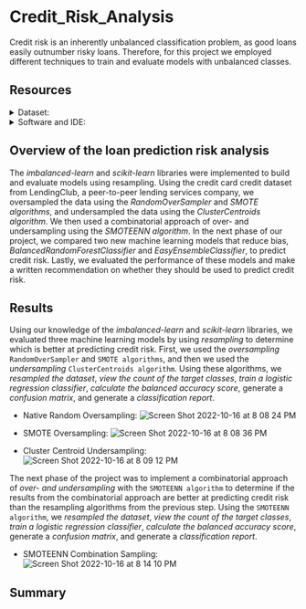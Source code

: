 # Credit_Risk_Analysis
Credit risk is an inherently unbalanced classification problem, as good loans easily outnumber risky loans. Therefore, for this project we employed different techniques to train and evaluate models with unbalanced classes. 

## Resources
<details>
<summary>Dataset:</summary>

- LoanStats_2019Q1.csv
</details>

<details>
<summary>Software and IDE:</summary>

- Python
- Jupyter Notebook
- Libraries:
  - Numpy
  - Scikit-learn
  - Imbalanced-learn 
- Techniques:
  - Ensemble
  - Resampling
</details>

## Overview of the loan prediction risk analysis
The _imbalanced-learn_ and _scikit-learn_ libraries were implemented to build and evaluate models using resampling. Using the credit card credit dataset from LendingClub, a peer-to-peer lending services company, we oversampled the data using the _RandomOverSampler_ and _SMOTE algorithms_, and undersampled the data using the _ClusterCentroids algorithm_. We then used a combinatorial approach of over- and undersampling using the _SMOTEENN algorithm_. In the next phase of our project, we compared two new machine learning models that reduce bias, _BalancedRandomForestClassifier_ and _EasyEnsembleClassifier_, to predict credit risk. Lastly, we evaluated the performance of these models and make a written recommendation on whether they should be used to predict credit risk.

## Results
Using our knowledge of the _imbalanced-learn_ and _scikit-learn_ libraries, we evaluated three machine learning models by using _resampling_ to determine which is better at predicting credit risk. First, we used the _oversampling_ `RandomOverSampler` and `SMOTE algorithms`, and then we used the _undersampling_ `ClusterCentroids algorithm`. Using these algorithms, we _resampled the dataset_, _view the count of the target classes_, _train a logistic regression classifier_, _calculate the balanced accuracy score_, generate a _confusion matrix_, and generate a _classification report_.

- Native Random Oversampling:
![Screen Shot 2022-10-16 at 8 08 24 PM](https://user-images.githubusercontent.com/107281474/196081189-227320da-ff2e-4499-88f3-330d237af4c0.png)

- SMOTE Oversampling:
![Screen Shot 2022-10-16 at 8 08 36 PM](https://user-images.githubusercontent.com/107281474/196081342-a6ac8681-26ae-4287-9448-6c59f7fa13ec.png)

- Cluster Centroid Undersampling:
![Screen Shot 2022-10-16 at 8 09 12 PM](https://user-images.githubusercontent.com/107281474/196081363-8457e490-414d-4e44-9481-487a784fad18.png)

The next phase of the project was to implement a combinatorial approach of _over- and undersampling_ with the `SMOTEENN algorithm` to determine if the results from the combinatorial approach are better at predicting credit risk than the resampling algorithms from the previous step. Using the `SMOTEENN algorithm`, we _resampled the dataset_, _view the count of the target classes_, _train a logistic regression classifier_, _calculate the balanced accuracy score_, generate a _confusion matrix_, and generate a _classification report_.

- SMOTEENN Combination Sampling:
![Screen Shot 2022-10-16 at 8 14 10 PM](https://user-images.githubusercontent.com/107281474/196081569-01ad8755-6ada-4924-9824-75238a101f54.png)

## Summary 

